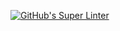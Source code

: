 [![GitHub's Super Linter](https://github.com/KestrelBryce/Unit3-03-HTML-VolumeSphere/workflows/GitHub's%20Super%20Linter/badge.svg)](https://github.com/KestrelBryce/Unit3-03-HTML-VolumeSphere/actions)